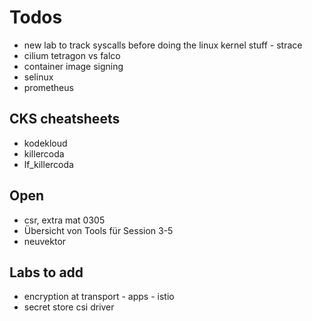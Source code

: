 # Todos

- new lab to track syscalls before doing the linux kernel stuff - strace
- cilium tetragon vs falco
- container image signing
- selinux
- prometheus

## CKS cheatsheets

- kodekloud
- killercoda
- lf_killercoda

## Open

- csr, extra mat 0305
- Übersicht von Tools für Session 3-5
- neuvektor

## Labs to add

- encryption at transport - apps - istio
- secret store csi driver
